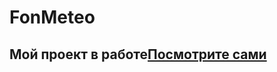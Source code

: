 # FonMeteo
## Мой проект в работе[Посмотрите сами](https://malankinam.github.io/Leiding-Rostov-Don/)
